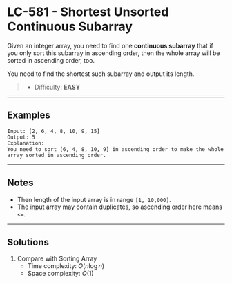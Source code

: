 # LC-581 - Shortest Unsorted Continuous Subarray

Given an integer array, you need to find one **continuous subarray** that if you only sort this subarray in ascending order, then the whole array will be sorted in ascending order, too.

You need to find the shortest such subarray and output its length.

> * Difficulty: **EASY**

---
## Examples

```
Input: [2, 6, 4, 8, 10, 9, 15]
Output: 5
Explanation:
You need to sort [6, 4, 8, 10, 9] in ascending order to make the whole array sorted in ascending order.
```

---
## Notes

* Then length of the input array is in range `[1, 10,000]`.
* The input array may contain duplicates, so ascending order here means `<=`.

---
## Solutions

1. Compare with Sorting Array
    * Time complexity: $O(n\log{n})$
    * Space complexity: $O(1)$
